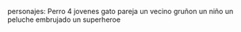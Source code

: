 personajes:
Perro
4 jovenes
gato
pareja
un vecino gruñon
un niño
un peluche embrujado
un superheroe

